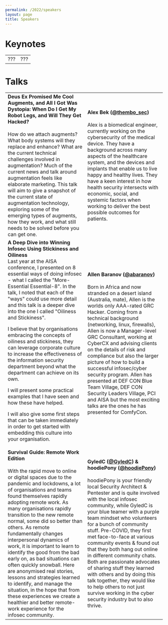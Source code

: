 ```yaml
---
permalink: /2022/speakers
layout: page
title: Speakers
---
```

# Keynotes

<table>
<tbody>
  <tr>
    <td>???</td>
    <td>???</td>
  </tr>
</table>

# Talks

<table>
<tbody>
  <tr>
    <td><b>Deus Ex Promised Me Cool Augments, and All I Got Was Dystopia: When Do I Get My Robot Legs, and Will They Get Hacked?</b><br><br>How do we attach augments? What body systems will they replace and enhance? What are the current technical challenges involved in augmentation? Much of the current news and talk around augmentation feels like elaborate marketing. This talk will aim to give a snapshot of the current state of augmentation technology, exploring some of the emerging types of augments, how they work, and what still needs to be solved before you can get one.</td>
    <td><b>Alex Bek (<a href="https://twitter.com/thembo_sec">@thembo_sec</a>)</b><br><br>Alex is a biomedical engineer, currently working on the cybersecurity of the medical device. They have a background across many aspects of the healthcare system, and the devices and implants that enable us to live happy and healthy lives. They have a keen interest in how health security intersects with economic, social, and systemic factors when working to deliver the best possible outcomes for patients.</td>
  </tr>
  <tr>
    <td><b>A Deep Dive into Winning Infosec Using Stickiness and Oiliness</b><br>Last year at the AISA conference, I presented on 8 essential ways of doing infosec - what I called the "More-Essential Essential-8". In the talk, I noted that each of the "ways" could use more detail and this talk is a deeper dive into the one I called "Oiliness and Stickiness".

I believe that by organisations embracing the concepts of oiliness and stickiness, they can leverage corporate culture to increase the effectiveness of the information security department beyond what the department can achieve on its own. 

I will present some practical examples that I have seen and how these have helped. 

I will also give some first steps that can be taken immediately in order to get started with embedding this culture into your organisation. </td>
    <td><b>Allen Baranov (<a href="https://twitter.com/abaranov">@abaranov</a>)</b><br><br>Born in Africa and now stranded on a desert island (Australia, mate), Allen is the worlds only AAA-rated GRC Hacker. Coming from a technical background (networking, linux, firewalls), Allen is now a Manager-level GRC Consultant, working at CyberCX and advising clients on the details of risk and compliance but also the larger picture of how to build a successful infosec/cyber security program. 
Allen has presented at DEF CON Blue Team Village, DEF CON Security Leaders Village, PCI and AISA but the most exciting talks are the ones he has presented for ComfyCon.</td>
  </tr>
  <tr>
    <td><b>Survival Guide: Remote Work Edition</b><br><br>With the rapid move to online or digital spaces due to the pandemic and lockdowns, a lot of organisations and teams found themselves rapidly adopting remote work. As many organisations rapidly transition to the new remote normal, some did so better than others. As remote fundamentally changes interpersonal dynamics of work, it is important to learn to identify the good from the bad early on, as bad situations can often quickly snowball. Here are anonymised real stories, lessons and strategies learned to identify, and manage the situation, in the hope that from these experiences we create a healthier and better remote-work experience for the infosec community.</td>
    <td><b>GyledC (<a href="https://twitter.com/GyledC">@GyledC</a>) & hoodiePony (<a href="https://twitter.com/hoodiePony">@hoodiePony</a>)</b><br><br>hoodiePony is your friendly local Security Architect & Pentester and is quite involved with the local infosec community, while GyledC is your blue teamer with a purple team mindset who volunteers for a bunch of community stuff. Pre-COVID, they first met face-to-face at various community events & found out that they both hang out online in different community chats. Both are passionate advocates of sharing stuff they learned with others and by doing this talk together, they would like to help others to not just survive working in the cyber security industry but to also thrive. </td>
  </tr>
</tbody>
</table>
